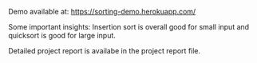 Demo available at:
 https://sorting-demo.herokuapp.com/

Some important insights:
Insertion sort is overall good for small input and quicksort is good for large input.

Detailed project report is availabe in the project report file.
